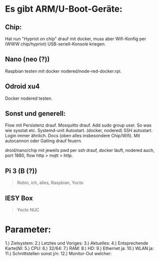 # Es gibt ARM/U-Boot-Geräte:

## Chip:
Hat nun "Hypriot on chip" drauf mit docker, muss aber Wifi-Konfig per (WWW chip/hypriot) USB-seriell-Konsole kriegen.

## Nano (neo (?))
Raspbian testen mit docker nodered/node-red-docker:rpi.

## Odroid xu4
Docker nodered testen.

## Sonst und generell:
Flow mit Persistenz drauf.
Mosquitto drauf.
Add sudo group user.
So was wie sysstat etc.
Systemd-unit Autostart. (docker, nodered)
SSH autostart.
Login immer ähnlich.
Docs (oben alles insbesondere Chip/Wifi).
Mit autocannon oder Gatling drauf feuern.

droid/nano/chip mit jeweils pwd per ssh drauf, docker läuft, nodered auch, port 1880, flow http > mqtt > http.

## Pi 3 (B (?))
> Robin, ich, alles, Raspbian, Yocto

## IESY Box
> Yocto NUC

# Parameter:

1.) Zielsystem: 
2.) Letztes und Voriges: 
3.) Aktuelles: 
4.) Entsprechende Karte(N): 
5.) CPU: 
6.) 32/64: 
7.) RAM: 
8.) HD: 
9.) Ethernet ja: 
10.) WLAN ja: 
11.) Schnittstellen sonst j/n: 
12.) Monitor-Out welcher: 
